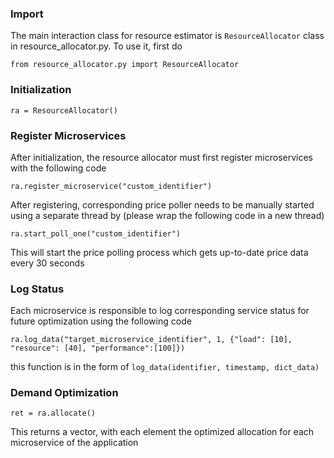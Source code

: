### Import
The main interaction class for resource estimator is `ResourceAllocator` class in resource_allocator.py. To use it, first do
```
from resource_allocator.py import ResourceAllocator
```

### Initialization
```
ra = ResourceAllocator()
```

### Register Microservices
After initialization, the resource allocator must first register microservices with the following code
```
ra.register_microservice("custom_identifier")
```
After registering, corresponding price poller needs to be manually started using a separate thread by (please wrap the following code in a new thread)
```
ra.start_poll_one("custom_identifier")
```
This will start the price polling process which gets up-to-date price data every 30 seconds

### Log Status
Each microservice is responsible to log corresponding service status for future optimization using the following code
```
ra.log_data("target_microservice_identifier", 1, {"load": [10], "resource": [40], "performance":[100]})
```
this function is in the form of `log_data(identifier, timestamp, dict_data)`

### Demand Optimization
```
ret = ra.allocate()
```
This returns a vector, with each element the optimized allocation for each microservice of the application
